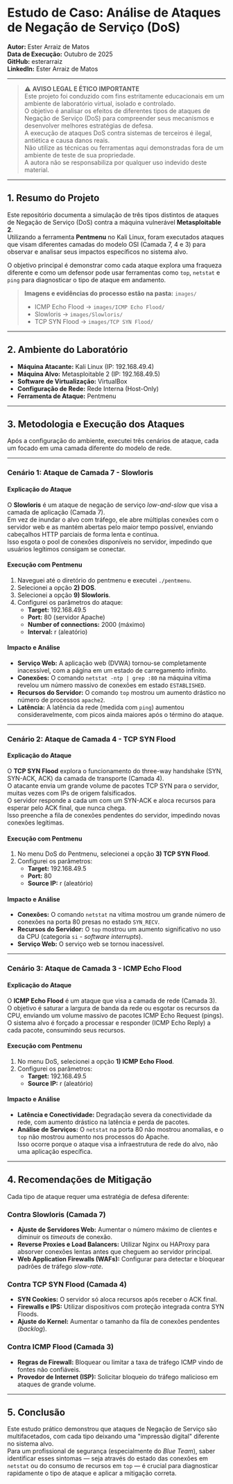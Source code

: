 # Estudo de Caso: Análise de Ataques de Negação de Serviço (DoS)

**Autor:** Ester Arraiz de Matos  
**Data de Execução:** Outubro de 2025  
**GitHub:** esterarraiz  
**LinkedIn:** Ester Arraiz de Matos  

---

> ⚠️ **AVISO LEGAL E ÉTICO IMPORTANTE**  
> Este projeto foi conduzido com fins estritamente educacionais em um ambiente de laboratório virtual, isolado e controlado.  
> O objetivo é analisar os efeitos de diferentes tipos de ataques de Negação de Serviço (DoS) para compreender seus mecanismos e desenvolver melhores estratégias de defesa.  
> A execução de ataques DoS contra sistemas de terceiros é ilegal, antiética e causa danos reais.  
> Não utilize as técnicas ou ferramentas aqui demonstradas fora de um ambiente de teste de sua propriedade.  
> A autora não se responsabiliza por qualquer uso indevido deste material.

---

## 1. Resumo do Projeto

Este repositório documenta a simulação de três tipos distintos de ataques de Negação de Serviço (DoS) contra a máquina vulnerável **Metasploitable 2**.  
Utilizando a ferramenta **Pentmenu** no Kali Linux, foram executados ataques que visam diferentes camadas do modelo OSI (Camada 7, 4 e 3) para observar e analisar seus impactos específicos no sistema alvo.

O objetivo principal é demonstrar como cada ataque explora uma fraqueza diferente e como um defensor pode usar ferramentas como `top`, `netstat` e `ping` para diagnosticar o tipo de ataque em andamento.

> **Imagens e evidências do processo estão na pasta:** `images/`  
> - ICMP Echo Flood → `images/ICMP Echo Flood/`  
> - Slowloris → `images/Slowloris/`  
> - TCP SYN Flood → `images/TCP SYN Flood/`

---

## 2. Ambiente do Laboratório

- **Máquina Atacante:** Kali Linux (IP: 192.168.49.4)  
- **Máquina Alvo:** Metasploitable 2 (IP: 192.168.49.5)  
- **Software de Virtualização:** VirtualBox  
- **Configuração de Rede:** Rede Interna (Host-Only)  
- **Ferramenta de Ataque:** Pentmenu  

---

## 3. Metodologia e Execução dos Ataques

Após a configuração do ambiente, executei três cenários de ataque, cada um focado em uma camada diferente do modelo de rede.

---

### Cenário 1: Ataque de Camada 7 - Slowloris

#### Explicação do Ataque
O **Slowloris** é um ataque de negação de serviço *low-and-slow* que visa a camada de aplicação (Camada 7).  
Em vez de inundar o alvo com tráfego, ele abre múltiplas conexões com o servidor web e as mantém abertas pelo maior tempo possível, enviando cabeçalhos HTTP parciais de forma lenta e contínua.  
Isso esgota o pool de conexões disponíveis no servidor, impedindo que usuários legítimos consigam se conectar.

#### Execução com Pentmenu
1. Naveguei até o diretório do pentmenu e executei `./pentmenu`.  
2. Selecionei a opção **2) DOS**.  
3. Selecionei a opção **9) Slowloris**.  
4. Configurei os parâmetros do ataque:
   - **Target:** 192.168.49.5  
   - **Port:** 80 (servidor Apache)  
   - **Number of connections:** 2000 (máximo)  
   - **Interval:** r (aleatório)

#### Impacto e Análise
- **Serviço Web:** A aplicação web (DVWA) tornou-se completamente inacessível, com a página em um estado de carregamento infinito.  
- **Conexões:** O comando `netstat -ntp | grep :80` na máquina vítima revelou um número massivo de conexões em estado `ESTABLISHED`.  
- **Recursos do Servidor:** O comando `top` mostrou um aumento drástico no número de processos `apache2`.  
- **Latência:** A latência da rede (medida com `ping`) aumentou consideravelmente, com picos ainda maiores após o término do ataque.

---

### Cenário 2: Ataque de Camada 4 - TCP SYN Flood

#### Explicação do Ataque
O **TCP SYN Flood** explora o funcionamento do three-way handshake (SYN, SYN-ACK, ACK) da camada de transporte (Camada 4).  
O atacante envia um grande volume de pacotes TCP SYN para o servidor, muitas vezes com IPs de origem falsificados.  
O servidor responde a cada um com um SYN-ACK e aloca recursos para esperar pelo ACK final, que nunca chega.  
Isso preenche a fila de conexões pendentes do servidor, impedindo novas conexões legítimas.

#### Execução com Pentmenu
1. No menu DoS do Pentmenu, selecionei a opção **3) TCP SYN Flood**.  
2. Configurei os parâmetros:
   - **Target:** 192.168.49.5  
   - **Port:** 80  
   - **Source IP:** r (aleatório)

#### Impacto e Análise
- **Conexões:** O comando `netstat` na vítima mostrou um grande número de conexões na porta 80 presas no estado `SYN_RECV`.  
- **Recursos do Servidor:** O `top` mostrou um aumento significativo no uso da CPU (categoria `si` - *software interrupts*).  
- **Serviço Web:** O serviço web se tornou inacessível.

---

### Cenário 3: Ataque de Camada 3 - ICMP Echo Flood

#### Explicação do Ataque
O **ICMP Echo Flood** é um ataque que visa a camada de rede (Camada 3).  
O objetivo é saturar a largura de banda da rede ou esgotar os recursos da CPU, enviando um volume massivo de pacotes ICMP Echo Request (pings).  
O sistema alvo é forçado a processar e responder (ICMP Echo Reply) a cada pacote, consumindo seus recursos.

#### Execução com Pentmenu
1. No menu DoS, selecionei a opção **1) ICMP Echo Flood**.  
2. Configurei os parâmetros:
   - **Target:** 192.168.49.5  
   - **Source IP:** r (aleatório)

#### Impacto e Análise
- **Latência e Conectividade:** Degradação severa da conectividade da rede, com aumento drástico na latência e perda de pacotes.  
- **Análise de Serviços:** O `netstat` na porta 80 não mostrou anomalias, e o `top` não mostrou aumento nos processos do Apache.  
  Isso ocorre porque o ataque visa a infraestrutura de rede do alvo, não uma aplicação específica.

---

## 4. Recomendações de Mitigação

Cada tipo de ataque requer uma estratégia de defesa diferente:

### Contra Slowloris (Camada 7)
- **Ajuste de Servidores Web:** Aumentar o número máximo de clientes e diminuir os *timeouts* de conexão.  
- **Reverse Proxies e Load Balancers:** Utilizar Nginx ou HAProxy para absorver conexões lentas antes que cheguem ao servidor principal.  
- **Web Application Firewalls (WAFs):** Configurar para detectar e bloquear padrões de tráfego *slow-rate*.

### Contra TCP SYN Flood (Camada 4)
- **SYN Cookies:** O servidor só aloca recursos após receber o ACK final.  
- **Firewalls e IPS:** Utilizar dispositivos com proteção integrada contra SYN Floods.  
- **Ajuste do Kernel:** Aumentar o tamanho da fila de conexões pendentes (*backlog*).

### Contra ICMP Flood (Camada 3)
- **Regras de Firewall:** Bloquear ou limitar a taxa de tráfego ICMP vindo de fontes não confiáveis.  
- **Provedor de Internet (ISP):** Solicitar bloqueio do tráfego malicioso em ataques de grande volume.

---

## 5. Conclusão

Este estudo prático demonstrou que ataques de Negação de Serviço são multifacetados, com cada tipo deixando uma "impressão digital" diferente no sistema alvo.  
Para um profissional de segurança (especialmente do *Blue Team*), saber identificar esses sintomas — seja através do estado das conexões em `netstat` ou do consumo de recursos em `top` — é crucial para diagnosticar rapidamente o tipo de ataque e aplicar a mitigação correta.
```
